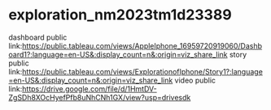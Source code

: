 # exploration_nm2023tm1d23389
dashboard public link:https://public.tableau.com/views/AppleIphone_16959720919060/Dashboard1?:language=en-US&:display_count=n&:origin=viz_share_link
story public link:https://public.tableau.com/views/ExplorationofIphone/Story1?:language=en-US&:display_count=n&:origin=viz_share_link
video public link:https://drive.google.com/file/d/1HmtDV-ZgSDh8XOcHyefPfb8uNhCNh1GX/view?usp=drivesdk
